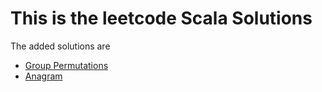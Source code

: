 # This is the leetcode Scala Solutions

The added solutions are

 - [Group Permutations](https://leetcode.com/problems/permutations/description/)
 - [Anagram](https://leetcode.com/problems/group-anagrams/description/)
